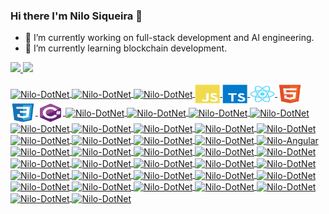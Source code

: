 ### Hi there I'm Nilo Siqueira 👋

- 🔭 I’m currently working on full-stack development and AI engineering.
- 🌱 I’m currently learning blockchain development. 


<div>
  <a href="https://github.com/nilosiqueira">
  <img height="180em" src="https://github-readme-stats.vercel.app/api?username=nilosiqueira&show_icons=true&theme=dracula&include_all_commits=true&count_private=true"/>
  <img height="180em" src="https://github-readme-stats.vercel.app/api/top-langs/?username=nilosiqueira&layout=compact&langs_count=7&theme=dracula"/>
</div>
  
<div style="display: inline_block"><br>
  <img align="center" alt="Nilo-DotNet" height="30" width="40" src="https://cdn.jsdelivr.net/gh/devicons/devicon/icons/c/c-original.svg">
  <img align="center" alt="Nilo-DotNet" height="30" width="40" src="https://cdn.jsdelivr.net/gh/devicons/devicon/icons/qt/qt-original.svg">
  <img align="center" alt="Nilo-DotNet" height="30" width="40" src="https://cdn.jsdelivr.net/gh/devicons/devicon/icons/cplusplus/cplusplus-original.svg">
  <img align="center" alt="Nilo-Js" height="30" width="40" src="https://raw.githubusercontent.com/devicons/devicon/master/icons/javascript/javascript-plain.svg">
  <img align="center" alt="Nilo-Ts" height="30" width="40" src="https://raw.githubusercontent.com/devicons/devicon/master/icons/typescript/typescript-plain.svg">
  <img align="center" alt="Nilo-React" height="30" width="40" src="https://raw.githubusercontent.com/devicons/devicon/master/icons/react/react-original.svg">
  <img align="center" alt="Nilo-HTML" height="30" width="40" src="https://raw.githubusercontent.com/devicons/devicon/master/icons/html5/html5-original.svg">
  <img align="center" alt="Nilo-CSS" height="30" width="40" src="https://raw.githubusercontent.com/devicons/devicon/master/icons/css3/css3-original.svg">
  <img align="center" alt="Nilo-Csharp" height="30" width="40" src="https://raw.githubusercontent.com/devicons/devicon/master/icons/csharp/csharp-original.svg">
  <img align="center" alt="Nilo-DotNet" height="30" width="40" src="https://cdn.jsdelivr.net/gh/devicons/devicon/icons/gcc/gcc-original.svg">
  <img align="center" alt="Nilo-DotNet" height="30" width="40" src="https://cdn.jsdelivr.net/gh/devicons/devicon/icons/nodejs/nodejs-original.svg">
  <img align="center" alt="Nilo-DotNet" height="30" width="40" src="https://cdn.jsdelivr.net/gh/devicons/devicon/icons/cmake/cmake-original.svg">
  <img align="center" alt="Nilo-DotNet" height="30" width="40" src="https://cdn.jsdelivr.net/gh/devicons/devicon/icons/vim/vim-original.svg">
  <img align="center" alt="Nilo-DotNet" height="30" width="40" src="https://cdn.jsdelivr.net/gh/devicons/devicon/icons/pytorch/pytorch-original.svg">
  <img align="center" alt="Nilo-DotNet" height="30" width="40" src="https://cdn.jsdelivr.net/gh/devicons/devicon/icons/keras/keras-original.svg">
  <img align="center" alt="Nilo-DotNet" height="30" width="40" src="https://cdn.jsdelivr.net/gh/devicons/devicon/icons/jupyter/jupyter-original.svg">
  <img align="center" alt="Nilo-DotNet" height="30" width="40" src="https://cdn.jsdelivr.net/gh/devicons/devicon/icons/jquery/jquery-original.svg">
  <img align="center" alt="Nilo-DotNet" height="30" width="40" src="https://cdn.jsdelivr.net/gh/devicons/devicon/icons/tailwindcss/tailwindcss-original.svg">
  <img align="center" alt="Nilo-DotNet" height="30" width="40" src="https://cdn.jsdelivr.net/gh/devicons/devicon/icons/vite/vite-original.svg">
  <img align="center" alt="Nilo-DotNet" height="30" width="40" src="https://cdn.jsdelivr.net/gh/devicons/devicon/icons/materialui/materialui-original.svg">
  <img align="center" alt="Nilo-DotNet" height="30" width="40" src="https://cdn.jsdelivr.net/gh/devicons/devicon/icons/vuetify/vuetify-original.svg">
  <img align="center" alt="Nilo-DotNet" height="30" width="40" src="https://cdn.jsdelivr.net/gh/devicons/devicon/icons/rxjs/rxjs-original.svg">
  <img align="center" alt="Nilo-Angular" height="30" width="40" src="https://cdn.jsdelivr.net/gh/devicons/devicon/icons/angularjs/angularjs-original.svg">
  <img align="center" alt="Nilo-DotNet" height="30" width="40" src="https://cdn.jsdelivr.net/gh/devicons/devicon/icons/angular/angular-original.svg">
  <img align="center" alt="Nilo-DotNet" height="30" width="40" src="https://cdn.jsdelivr.net/gh/devicons/devicon/icons/react/react-original.svg">
  <img align="center" alt="Nilo-DotNet" height="30" width="40" src="https://cdn.jsdelivr.net/gh/devicons/devicon/icons/nextjs/nextjs-original.svg">
  <img align="center" alt="Nilo-DotNet" height="30" width="40" src="https://cdn.jsdelivr.net/gh/devicons/devicon/icons/vuejs/vuejs-original.svg">
  <img align="center" alt="Nilo-DotNet" height="30" width="40" src="https://cdn.jsdelivr.net/gh/devicons/devicon/icons/dotnetcore/dotnetcore-original.svg">
  <img align="center" alt="Nilo-DotNet" height="30" width="40" src="https://cdn.jsdelivr.net/gh/devicons/devicon/icons/graphql/graphql-plain-wordmark.svg">
  <img align="center" alt="Nilo-DotNet" height="30" width="40" src="https://cdn.jsdelivr.net/gh/devicons/devicon/icons/prisma/prisma-original.svg">
  <img align="center" alt="Nilo-DotNet" height="30" width="40" src="https://cdn.jsdelivr.net/gh/devicons/devicon/icons/neo4j/neo4j-original.svg">
  <img align="center" alt="Nilo-DotNet" height="30" width="40" src="https://cdn.jsdelivr.net/gh/devicons/devicon/icons/mysql/mysql-original.svg">
  <img align="center" alt="Nilo-DotNet" height="30" width="40" src="https://cdn.jsdelivr.net/gh/devicons/devicon/icons/mongodb/mongodb-original.svg">
  <img align="center" alt="Nilo-DotNet" height="30" width="40" src="https://cdn.jsdelivr.net/gh/devicons/devicon/icons/figma/figma-original.svg">
  <img align="center" alt="Nilo-DotNet" height="30" width="40" src="https://cdn.jsdelivr.net/gh/devicons/devicon/icons/fastify/fastify-original.svg">
  <img align="center" alt="Nilo-DotNet" height="30" width="40" src="https://cdn.jsdelivr.net/gh/devicons/devicon/icons/erlang/erlang-original.svg">
  <img align="center" alt="Nilo-DotNet" height="30" width="40" src="https://cdn.jsdelivr.net/gh/devicons/devicon/icons/elixir/elixir-original.svg">
  <img align="center" alt="Nilo-DotNet" height="30" width="40" src="https://cdn.jsdelivr.net/gh/devicons/devicon/icons/denojs/denojs-original.svg">
  <img align="center" alt="Nilo-DotNet" height="30" width="40" src="https://cdn.jsdelivr.net/gh/devicons/devicon/icons/ruby/ruby-original.svg">
  <img align="center" alt="Nilo-DotNet" height="30" width="40" src="https://cdn.jsdelivr.net/gh/devicons/devicon/icons/rails/rails-original-wordmark.svg">
  <img align="center" alt="Nilo-DotNet" height="30" width="40" src="https://cdn.jsdelivr.net/gh/devicons/devicon/icons/phoenix/phoenix-original.svg">
  <img align="center" alt="Nilo-DotNet" height="30" width="40" src="https://cdn.jsdelivr.net/gh/devicons/devicon/icons/heroku/heroku-original.svg">
  <img align="center" alt="Nilo-DotNet" height="30" width="40" src="https://cdn.jsdelivr.net/gh/devicons/devicon/icons/apachekafka/apachekafka-original.svg">
  <img align="center" alt="Nilo-DotNet" height="30" width="40" src="https://cdn.jsdelivr.net/gh/devicons/devicon/icons/rabbitmq/rabbitmq-original.svg">
  <img align="center" alt="Nilo-DotNet" height="30" width="40" src="https://cdn.jsdelivr.net/gh/devicons/devicon/icons/git/git-original.svg">
</div>
  
  ##


